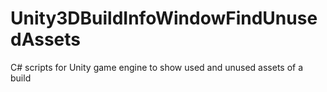 # Unity3DBuildInfoWindowFindUnusedAssets
C# scripts for Unity game engine to show used and unused assets of a build
